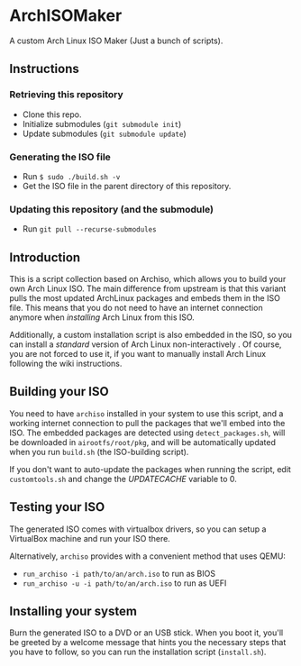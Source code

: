 # ArchISOMaker

A custom Arch Linux ISO Maker (Just a bunch of scripts).

## Instructions

### Retrieving this repository

* Clone this repo.
* Initialize submodules (`git submodule init`)
* Update submodules (`git submodule update`)

### Generating the ISO file

* Run `$ sudo ./build.sh -v`
* Get the ISO file in the parent directory of this repository.

### Updating this repository (and the submodule)

* Run `git pull --recurse-submodules`

## Introduction

This is a script collection based on Archiso, which allows you to build your
own Arch Linux ISO. The main difference from upstream is that this variant
pulls the most updated ArchLinux packages and embeds them in the ISO file.
This means that you do not need to have an internet connection anymore when
*installing* Arch Linux from this ISO.

Additionally, a custom installation script is also embedded in the ISO, so you
can install a *standard* version of Arch Linux non-interactively . Of course, you
are not forced to use it, if you want to manually install Arch Linux following the
wiki instructions.

## Building your ISO

You need to have `archiso` installed in your system to use this script, and a
working internet connection to pull the packages that we'll embed into the ISO.
The embedded packages are detected using `detect_packages.sh`, will be
downloaded in `airootfs/root/pkg`, and will be automatically updated when
you run `build.sh` (the ISO-building script).

If you don't want to auto-update the packages when running the script,
edit `customtools.sh` and change the *UPDATECACHE* variable to 0.

## Testing your ISO

The generated ISO comes with virtualbox drivers, so you can setup a VirtualBox
machine and run your ISO there.

Alternatively, `archiso` provides with a convenient method that uses QEMU:

- `run_archiso -i path/to/an/arch.iso` to run as BIOS
- `run_archiso -u -i path/to/an/arch.iso` to run as UEFI

## Installing your system

Burn the generated ISO to a DVD or an USB stick.
When you boot it, you'll be greeted by a welcome message that hints you the
necessary steps that you have to follow, so you can run the installation
script (`install.sh`).

